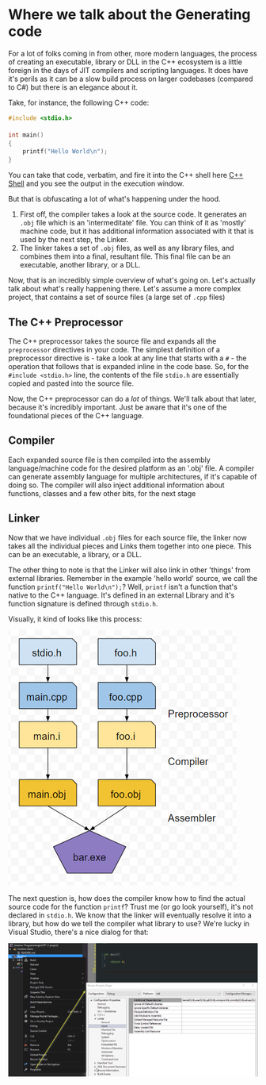 # Where we talk about the Generating code

For a lot of folks coming in from other, more modern languages, the process of creating an executable, library or DLL
in the C++ ecosystem is a little foreign in the days of JIT compilers and scripting languages. It does have it's perils
as it can be a slow build process on larger codebases (compared to C#) but there is an elegance about it.

Take, for instance, the following C++ code:

``` C++
#include <stdio.h>

int main()
{
    printf("Hello World\n");
}

```

You can take that code, verbatim, and fire it into the C++ shell here [C++ Shell](http://cpp.sh/7jiaj) and you see the output
in the execution window.

But that is obfuscating a lot of what's happening under the hood.

1. First off, the compiler takes a look at the source code. It generates an `.obj` file which is an 'intermeditate' file. You can think of it as 'mostly' machine code, but it has additional information associated with it that is used by the next step, the Linker.
1. The linker takes a set of `.obj` files, as well as any library files, and combines them into a final, resultant file. This final file can be an executable, another library, or a DLL.

Now, that is an incredibly simple overview of what's going on. Let's actually talk about what's really happening there. Let's assume a more complex project, that contains a set of source files (a large set of `.cpp` files)

## The C++ Preprocessor

The C++ preprocessor takes the source file and expands all the `preprocessor` directives in your code. The simplest definition of a preprocessor directive is - take a look at any line that starts with a `#` - the operation that follows that is expanded inline in the code base. So, for the `#include <stdio.h>` line, the contents of the file `stdio.h` are essentially copied and pasted into the source file.

Now, the C++ preprocessor can do a *lot* of things. We'll talk about that later, because it's incredibly important. Just be aware that it's one of the foundational pieces of the C++ language.

## Compiler

Each expanded source file is then compiled into the assembly language/machine code for the desired platform as an '.obj' file. A compiler can generate assembly language for multiple architectures, if it's capable of doing so. The compiler will also inject additional information about functions, classes and a few other bits, for the next stage

## Linker

Now that we have individual `.obj` files for each source file, the linker now takes all the individual pieces and Links them together into one piece. This can be an executable, a library, or a DLL.

The other thing to note is that the Linker will also link in other 'things' from external libraries. Remember in the example 'hello world' source, we call the function `printf("Hello World\n");`? Well, `printf` isn't a function that's native to the C++ language. It's defined in an external Library and it's function signature is defined through `stdio.h`.

Visually, it kind of looks like this process:

![CompilerSteps](images/CompilerSteps.png)

The next question is, how does the compiler know how to find the actual source code for the function `printf`? Trust me (or go look yourself), it's not declared in `stdio.h`. We know that the linker will eventually resolve it into a library, but how do we tell the compiler what library to use? We're lucky in Visual Studio, there's a nice dialog for that:

![Linker Properties](images/LinkerProperties.png)